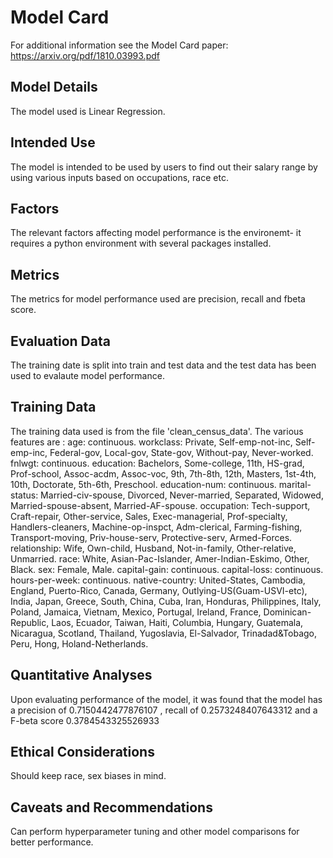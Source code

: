 # Model Card

For additional information see the Model Card paper: https://arxiv.org/pdf/1810.03993.pdf

## Model Details
The model used is Linear Regression.

## Intended Use
The model is intended to be used by users to find out their salary range by using various inputs based on occupations, race etc.
## Factors
The relevant factors affecting model performance is the environemt- it requires a python environment with several packages installed.
## Metrics
The metrics for model performance used are precision, recall and fbeta score.
## Evaluation Data
The training date is split into train and test data and the test data has been used to evalaute model performance.
## Training Data
The training data used is from the file 'clean_census_data'.
The various features are :
age: continuous.
workclass: Private, Self-emp-not-inc, Self-emp-inc, Federal-gov, Local-gov, State-gov, Without-pay, Never-worked.
fnlwgt: continuous.
education: Bachelors, Some-college, 11th, HS-grad, Prof-school, Assoc-acdm, Assoc-voc, 9th, 7th-8th, 12th, Masters, 1st-4th, 10th, Doctorate, 5th-6th, Preschool.
education-num: continuous.
marital-status: Married-civ-spouse, Divorced, Never-married, Separated, Widowed, Married-spouse-absent, Married-AF-spouse.
occupation: Tech-support, Craft-repair, Other-service, Sales, Exec-managerial, Prof-specialty, Handlers-cleaners, Machine-op-inspct, Adm-clerical, Farming-fishing, Transport-moving, Priv-house-serv, Protective-serv, Armed-Forces.
relationship: Wife, Own-child, Husband, Not-in-family, Other-relative, Unmarried.
race: White, Asian-Pac-Islander, Amer-Indian-Eskimo, Other, Black.
sex: Female, Male.
capital-gain: continuous.
capital-loss: continuous.
hours-per-week: continuous.
native-country: United-States, Cambodia, England, Puerto-Rico, Canada, Germany, Outlying-US(Guam-USVI-etc), India, Japan, Greece, South, China, Cuba, Iran, Honduras, Philippines, Italy, Poland, Jamaica, Vietnam, Mexico, Portugal, Ireland, France, Dominican-Republic, Laos, Ecuador, Taiwan, Haiti, Columbia, Hungary, Guatemala, Nicaragua, Scotland, Thailand, Yugoslavia, El-Salvador, Trinadad&Tobago, Peru, Hong, Holand-Netherlands.


## Quantitative Analyses
Upon evaluating performance of the model, it was found that the model has a 
precision of 0.7150442477876107 , 
recall of  0.2573248407643312 and a F-beta score 0.3784543325526933
## Ethical Considerations
Should keep race, sex biases in mind.
## Caveats and Recommendations
Can perform hyperparameter tuning and other model comparisons for better performance.